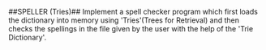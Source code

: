 ##SPELLER (Tries)##
Implement a spell checker program which first loads the dictionary into memory using 'Tries'(Trees for Retrieval) and then checks the spellings in the file given by the user with the help of the 'Trie Dictionary'.
